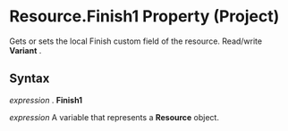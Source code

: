 
# Resource.Finish1 Property (Project)

Gets or sets the local Finish custom field of the resource. Read/write  **Variant** .


## Syntax

 _expression_ . **Finish1**

 _expression_ A variable that represents a **Resource** object.

